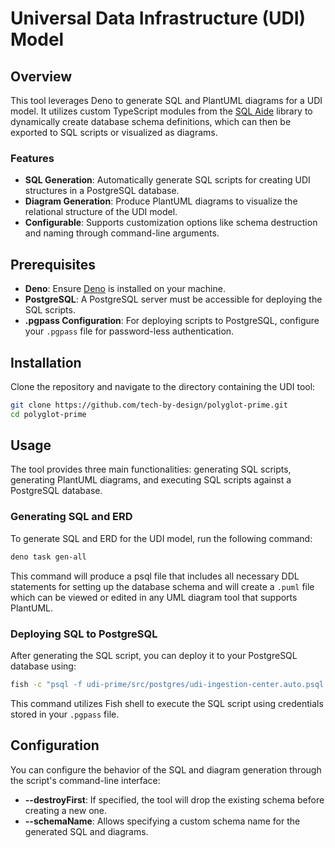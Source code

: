 # Universal Data Infrastructure (UDI) Model

## Overview

This tool leverages Deno to generate SQL and PlantUML diagrams for a UDI model.
It utilizes custom TypeScript modules from the
[SQL Aide](https://www.sql-aide.com/) library to dynamically create database
schema definitions, which can then be exported to SQL scripts or visualized as
diagrams.

### Features

- **SQL Generation**: Automatically generate SQL scripts for creating UDI
  structures in a PostgreSQL database.
- **Diagram Generation**: Produce PlantUML diagrams to visualize the relational
  structure of the UDI model.
- **Configurable**: Supports customization options like schema destruction and
  naming through command-line arguments.

## Prerequisites

- **Deno**: Ensure [Deno](https://deno.land/) is installed on your machine.
- **PostgreSQL**: A PostgreSQL server must be accessible for deploying the SQL
  scripts.
- **.pgpass Configuration**: For deploying scripts to PostgreSQL, configure your
  `.pgpass` file for password-less authentication.

## Installation

Clone the repository and navigate to the directory containing the UDI tool:

```bash
git clone https://github.com/tech-by-design/polyglot-prime.git
cd polyglot-prime
```

## Usage

The tool provides three main functionalities: generating SQL scripts, generating
PlantUML diagrams, and executing SQL scripts against a PostgreSQL database.

### Generating SQL and ERD

To generate SQL and ERD for the UDI model, run the following command:

```bash
deno task gen-all
```

This command will produce a psql file that includes all necessary DDL statements
for setting up the database schema and will create a `.puml` file which can be viewed or edited in any UML diagram tool that supports PlantUML.

### Deploying SQL to PostgreSQL

After generating the SQL script, you can deploy it to your PostgreSQL database
using:

```bash
fish -c "psql -f udi-prime/src/postgres/udi-ingestion-center.auto.psql $(pgpass psql-fmt --conn-id='UDI_NEON_DEVL')"
```

This command utilizes Fish shell to execute the SQL script using credentials
stored in your `.pgpass` file.

## Configuration

You can configure the behavior of the SQL and diagram generation through the
script's command-line interface:

- **--destroyFirst**: If specified, the tool will drop the existing schema
  before creating a new one.
- **--schemaName**: Allows specifying a custom schema name for the generated SQL
  and diagrams.
